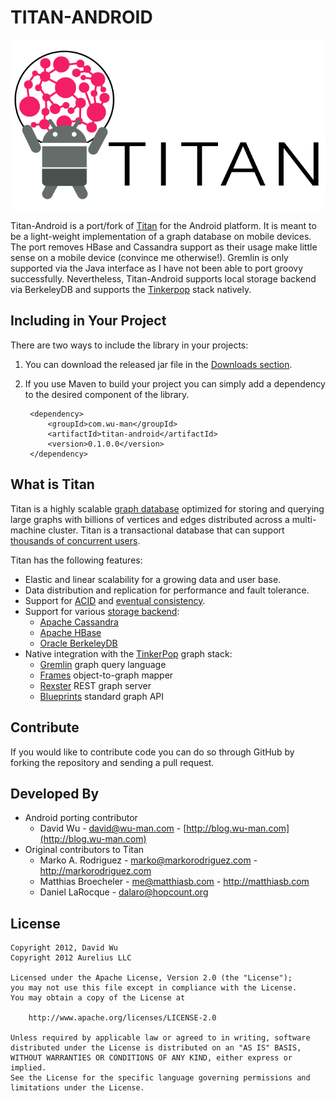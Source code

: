 TITAN-ANDROID
=============

![Feature Image](https://github.com/wuman/titan-android/raw/master/doc/images/titan-android-logo.png)

Titan-Android is a port/fork of [Titan](https://github.com/thinkaurelius/titan)
for the Android platform. It is meant to be a light-weight implementation of a
graph database on mobile devices. The port removes HBase and Cassandra support
as their usage make little sense on a mobile device (convince me otherwise!).
Gremlin is only supported via the Java interface as I have not been able to 
port groovy successfully. Nevertheless, Titan-Android supports local storage 
backend via BerkeleyDB and supports the [Tinkerpop](http://tinkerpop.com/) 
stack natively.


Including in Your Project
-------------------------

There are two ways to include the library in your projects:

1. You can download the released jar file in the [Downloads section](https://github.com/wuman/titan-android/downloads).
2. If you use Maven to build your project you can simply add a dependency to 
   the desired component of the library.

        <dependency>
            <groupId>com.wu-man</groupId>
            <artifactId>titan-android</artifactId>
            <version>0.1.0.0</version>
        </dependency>


What is Titan
-------------

Titan is a highly scalable [graph database](http://en.wikipedia.org/wiki/Graph_database) 
optimized for storing and querying large graphs with billions of vertices and 
edges distributed across a multi-machine cluster. Titan is a transactional 
database that can support 
[thousands of concurrent users](http://thinkaurelius.com/2012/08/06/titan-provides-real-time-big-graph-data/).

Titan has the following features:

* Elastic and linear scalability for a growing data and user base.
* Data distribution and replication for performance and fault tolerance.
* Support for [ACID](http://en.wikipedia.org/wiki/ACID) and 
  [eventual consistency](http://en.wikipedia.org/wiki/Eventual_consistency).
* Support for various [storage backend](https://github.com/thinkaurelius/titan/wiki/Storage-Backend-Overview):
    * [Apache Cassandra](http://cassandra.apache.org)
    * [Apache HBase](http://hbase.apache.org)
    * [Oracle BerkeleyDB](http://www.oracle.com/technetwork/database/berkeleydb/overview/index-093405.html)
* Native integration with the [TinkerPop](http://www.tinkerpop.com) graph stack:
    * [Gremlin](http://gremlin.tinkerpop.com) graph query language
    * [Frames](http://frames.tinkerpop.com) object-to-graph mapper
    * [Rexster](http://rexster.tinkerpop.com) REST graph server
    * [Blueprints](http://blueprints.tinkerpop.com) standard graph API


Contribute
----------

If you would like to contribute code you can do so through GitHub by forking 
the repository and sending a pull request.


Developed By
------------

* Android porting contributor
    * David Wu - <david@wu-man.com> - [http://blog.wu-man.com](http://blog.wu-man.com)
* Original contributors to Titan
    * Marko A. Rodriguez - <marko@markorodriguez.com> - http://markorodriguez.com
    * Matthias Broecheler - <me@matthiasb.com> - http://matthiasb.com
    * Daniel LaRocque - <dalaro@hopcount.org> 


License
-------

    Copyright 2012, David Wu
    Copyright 2012 Aurelius LLC

    Licensed under the Apache License, Version 2.0 (the "License");
    you may not use this file except in compliance with the License.
    You may obtain a copy of the License at

        http://www.apache.org/licenses/LICENSE-2.0

    Unless required by applicable law or agreed to in writing, software
    distributed under the License is distributed on an "AS IS" BASIS,
    WITHOUT WARRANTIES OR CONDITIONS OF ANY KIND, either express or implied.
    See the License for the specific language governing permissions and
    limitations under the License.

